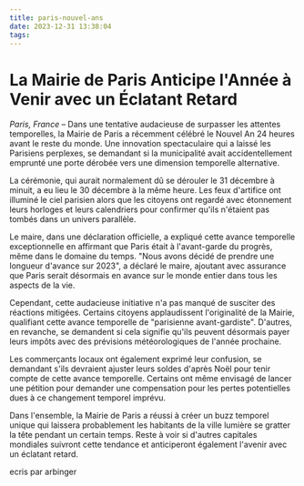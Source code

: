 ```yaml
---
title: paris-nouvel-ans
date: 2023-12-31 13:38:04
tags:
---
```

# La Mairie de Paris Anticipe l'Année à Venir avec un Éclatant Retard

*Paris, France* – Dans une tentative audacieuse de surpasser les attentes temporelles, la Mairie de Paris a récemment célébré le Nouvel An 24 heures avant le reste du monde. Une innovation spectaculaire qui a laissé les Parisiens perplexes, se demandant si la municipalité avait accidentellement emprunté une porte dérobée vers une dimension temporelle alternative.

La cérémonie, qui aurait normalement dû se dérouler le 31 décembre à minuit, a eu lieu le 30 décembre à la même heure. Les feux d'artifice ont illuminé le ciel parisien alors que les citoyens ont regardé avec étonnement leurs horloges et leurs calendriers pour confirmer qu'ils n'étaient pas tombés dans un univers parallèle.

Le maire, dans une déclaration officielle, a expliqué cette avance temporelle exceptionnelle en affirmant que Paris était à l'avant-garde du progrès, même dans le domaine du temps. "Nous avons décidé de prendre une longueur d'avance sur 2023", a déclaré le maire, ajoutant avec assurance que Paris serait désormais en avance sur le monde entier dans tous les aspects de la vie.

Cependant, cette audacieuse initiative n'a pas manqué de susciter des réactions mitigées. Certains citoyens applaudissent l'originalité de la Mairie, qualifiant cette avance temporelle de "parisienne avant-gardiste". D'autres, en revanche, se demandent si cela signifie qu'ils peuvent désormais payer leurs impôts avec des prévisions météorologiques de l'année prochaine.

Les commerçants locaux ont également exprimé leur confusion, se demandant s'ils devraient ajuster leurs soldes d'après Noël pour tenir compte de cette avance temporelle. Certains ont même envisagé de lancer une pétition pour demander une compensation pour les pertes potentielles dues à ce changement temporel imprévu.

Dans l'ensemble, la Mairie de Paris a réussi à créer un buzz temporel unique qui laissera probablement les habitants de la ville lumière se gratter la tête pendant un certain temps. Reste à voir si d'autres capitales mondiales suivront cette tendance et anticiperont également l'avenir avec un éclatant retard.

ecris par arbinger
